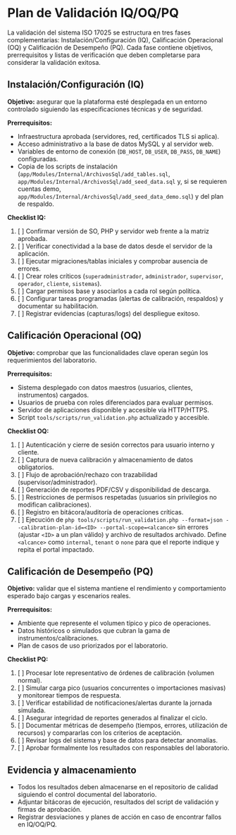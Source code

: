 # Plan de Validación IQ/OQ/PQ

La validación del sistema ISO 17025 se estructura en tres fases complementarias: Instalación/Configuración (IQ), Calificación Operacional (OQ) y Calificación de Desempeño (PQ). Cada fase contiene objetivos, prerrequisitos y listas de verificación que deben completarse para considerar la validación exitosa.

## Instalación/Configuración (IQ)

**Objetivo:** asegurar que la plataforma esté desplegada en un entorno controlado siguiendo las especificaciones técnicas y de seguridad.

**Prerrequisitos:**

- Infraestructura aprobada (servidores, red, certificados TLS si aplica).
- Acceso administrativo a la base de datos MySQL y al servidor web.
- Variables de entorno de conexión (`DB_HOST`, `DB_USER`, `DB_PASS`, `DB_NAME`) configuradas.
- Copia de los scripts de instalación (`app/Modules/Internal/ArchivosSql/add_tables.sql`, `app/Modules/Internal/ArchivosSql/add_seed_data.sql` y, si se requieren cuentas demo, `app/Modules/Internal/ArchivosSql/add_seed_data_demo.sql`) y del plan de respaldo.

**Checklist IQ:**

1. [ ] Confirmar versión de SO, PHP y servidor web frente a la matriz aprobada.
2. [ ] Verificar conectividad a la base de datos desde el servidor de la aplicación.
3. [ ] Ejecutar migraciones/tablas iniciales y comprobar ausencia de errores.
4. [ ] Crear roles críticos (`superadministrador`, `administrador`, `supervisor`, `operador`, `cliente`, `sistemas`).
5. [ ] Cargar permisos base y asociarlos a cada rol según política.
6. [ ] Configurar tareas programadas (alertas de calibración, respaldos) y documentar su habilitación.
7. [ ] Registrar evidencias (capturas/logs) del despliegue exitoso.

## Calificación Operacional (OQ)

**Objetivo:** comprobar que las funcionalidades clave operan según los requerimientos del laboratorio.

**Prerrequisitos:**

- Sistema desplegado con datos maestros (usuarios, clientes, instrumentos) cargados.
- Usuarios de prueba con roles diferenciados para evaluar permisos.
- Servidor de aplicaciones disponible y accesible vía HTTP/HTTPS.
- Script `tools/scripts/run_validation.php` actualizado y accesible.

**Checklist OQ:**

1. [ ] Autenticación y cierre de sesión correctos para usuario interno y cliente.
2. [ ] Captura de nueva calibración y almacenamiento de datos obligatorios.
3. [ ] Flujo de aprobación/rechazo con trazabilidad (supervisor/administrador).
4. [ ] Generación de reportes PDF/CSV y disponibilidad de descarga.
5. [ ] Restricciones de permisos respetadas (usuarios sin privilegios no modifican calibraciones).
6. [ ] Registro en bitácora/auditoría de operaciones críticas.
7. [ ] Ejecución de `php tools/scripts/run_validation.php --format=json --calibration-plan-id=<ID> --portal-scope=<alcance>` sin errores (ajustar `<ID>`
       a un plan válido) y archivo de resultados archivado. Define `<alcance>` como `internal`, `tenant` o `none` para que el reporte indique y repita el portal impactado.


## Calificación de Desempeño (PQ)

**Objetivo:** validar que el sistema mantiene el rendimiento y comportamiento esperado bajo cargas y escenarios reales.

**Prerrequisitos:**

- Ambiente que represente el volumen típico y pico de operaciones.
- Datos históricos o simulados que cubran la gama de instrumentos/calibraciones.
- Plan de casos de uso priorizados por el laboratorio.

**Checklist PQ:**

1. [ ] Procesar lote representativo de órdenes de calibración (volumen normal).
2. [ ] Simular carga pico (usuarios concurrentes o importaciones masivas) y monitorear tiempos de respuesta.
3. [ ] Verificar estabilidad de notificaciones/alertas durante la jornada simulada.
4. [ ] Asegurar integridad de reportes generados al finalizar el ciclo.
5. [ ] Documentar métricas de desempeño (tiempos, errores, utilización de recursos) y compararlas con los criterios de aceptación.
6. [ ] Revisar logs del sistema y base de datos para detectar anomalías.
7. [ ] Aprobar formalmente los resultados con responsables del laboratorio.

## Evidencia y almacenamiento

- Todos los resultados deben almacenarse en el repositorio de calidad siguiendo el control documental del laboratorio.
- Adjuntar bitácoras de ejecución, resultados del script de validación y firmas de aprobación.
- Registrar desviaciones y planes de acción en caso de encontrar fallos en IQ/OQ/PQ.

